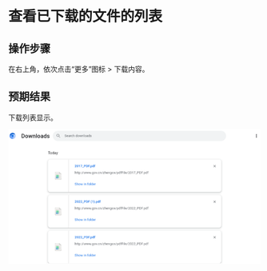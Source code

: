 # 查看已下载的文件的列表

## 操作步骤

在右上角，依次点击“更多”图标 > 下载内容。

## 预期结果

下载列表显示。

![查看已下载的文件的列表-1](./img/查看已下载的文件的列表-1.png)
